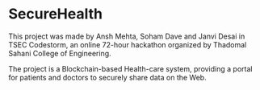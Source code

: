 # SecureHealth

This project was made by Ansh Mehta, Soham Dave and Janvi Desai in TSEC Codestorm, an online 72-hour hackathon organized by Thadomal Sahani College of Engineering.

The project is a Blockchain-based Health-care system, providing a portal for patients and doctors to securely share data on the Web.
